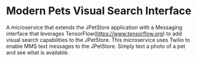 # Modern Pets Visual Search Interface

A microservice that extends the JPetStore application with a Messaging interface that leverages TensorFlow(https://www.tensorflow.org) to add visual search capabilities to the JPetStore. This microservice uses Twilio to enable MMS text messages to the JPetStore. Simply text a photo of a pet and see what is available.
